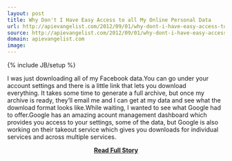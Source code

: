 ```yaml
---
layout: post
title: Why Don't I Have Easy Access to all My Online Personal Data
url: http://apievangelist.com/2012/09/01/why-dont-i-have-easy-access-to-all-my-online-personal-data/
source: http://apievangelist.com/2012/09/01/why-dont-i-have-easy-access-to-all-my-online-personal-data/
domain: apievangelist.com
image: 
---
```

{% include JB/setup %}<p>I was just downloading all of my Facebook data.You can go under your account settings and there is a little link that lets you download everything.&nbsp;It takes some time to generate a full archive, but once my archive is ready, they&rsquo;ll email me and I can get at my data and see what the download format looks like.While waiting, I wanted to see what Google had to offer.Google has an amazing acount management dashboard which provides you access to your settings, some of the data, but Google is also working on their takeout service which gives you downloads for individual services and across multiple services.</p>
<center><p><a href="http://apievangelist.com/2012/09/01/why-dont-i-have-easy-access-to-all-my-online-personal-data/" style='padding:25px; font-sze:18px; font-weight: bold;'>Read Full Story</a></p></center>
